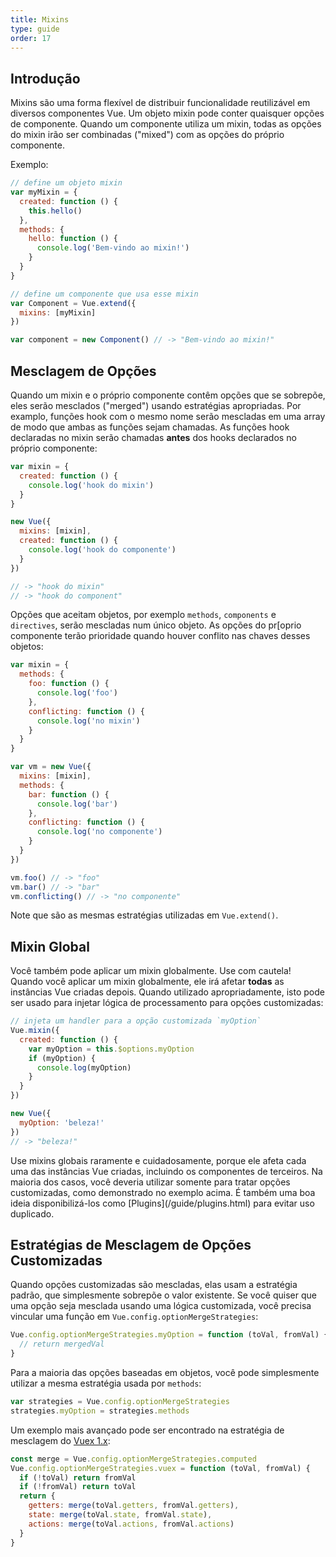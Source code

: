 ```yaml
---
title: Mixins
type: guide
order: 17
---
```


## Introdução

Mixins são uma forma flexível de distribuir funcionalidade reutilizável em diversos componentes Vue. Um objeto mixin pode conter quaisquer opções de componente. Quando um componente utiliza um mixin, todas as opções do mixin irão ser combinadas ("mixed") com as opções do próprio componente.

Exemplo:

``` js
// define um objeto mixin
var myMixin = {
  created: function () {
    this.hello()
  },
  methods: {
    hello: function () {
      console.log('Bem-vindo ao mixin!')
    }
  }
}

// define um componente que usa esse mixin
var Component = Vue.extend({
  mixins: [myMixin]
})

var component = new Component() // -> "Bem-vindo ao mixin!"
```

## Mesclagem de Opções

Quando um mixin e o próprio componente contêm opções que se sobrepõe, eles serão mesclados ("merged") usando estratégias apropriadas. Por examplo, funções hook com o mesmo nome serão mescladas em uma array de modo que ambas as funções sejam chamadas. As funções hook declaradas no mixin serão chamadas **antes** dos hooks declarados no próprio componente:

``` js
var mixin = {
  created: function () {
    console.log('hook do mixin')
  }
}

new Vue({
  mixins: [mixin],
  created: function () {
    console.log('hook do componente')
  }
})

// -> "hook do mixin"
// -> "hook do component"
```

Opções que aceitam objetos, por exemplo `methods`, `components` e `directives`, serão mescladas num único objeto. As opções do pr[oprio componente terão prioridade quando houver conflito nas chaves desses objetos:

``` js
var mixin = {
  methods: {
    foo: function () {
      console.log('foo')
    },
    conflicting: function () {
      console.log('no mixin')
    }
  }
}

var vm = new Vue({
  mixins: [mixin],
  methods: {
    bar: function () {
      console.log('bar')
    },
    conflicting: function () {
      console.log('no componente')
    }
  }
})

vm.foo() // -> "foo"
vm.bar() // -> "bar"
vm.conflicting() // -> "no componente"
```

Note que são as mesmas estratégias utilizadas em `Vue.extend()`.

## Mixin Global

Você também pode aplicar um mixin globalmente. Use com cautela! Quando você aplicar um mixin globalmente, ele irá afetar **todas** as instâncias Vue criadas depois. Quando utilizado apropriadamente, isto pode ser usado para injetar lógica de processamento para opções customizadas:

``` js
// injeta um handler para a opção customizada `myOption`
Vue.mixin({
  created: function () {
    var myOption = this.$options.myOption
    if (myOption) {
      console.log(myOption)
    }
  }
})

new Vue({
  myOption: 'beleza!'
})
// -> "beleza!"
```

<p class="tip">Use mixins globais raramente e cuidadosamente, porque ele afeta cada uma das instâncias Vue criadas, incluindo os componentes de terceiros. Na maioria dos casos, você deveria utilizar somente para tratar opções customizadas, como demonstrado no exemplo acima. É também uma boa ideia disponibilizá-los como [Plugins](/guide/plugins.html) para evitar uso duplicado.</p>

## Estratégias de Mesclagem de Opções Customizadas

Quando opções customizadas são mescladas, elas usam a estratégia padrão, que simplesmente sobrepõe o valor existente. Se você quiser que uma opção seja mesclada usando uma lógica customizada, você precisa vincular uma função em `Vue.config.optionMergeStrategies`:

``` js
Vue.config.optionMergeStrategies.myOption = function (toVal, fromVal) {
  // return mergedVal
}
```

Para a maioria das opções baseadas em objetos, você pode simplesmente utilizar a mesma estratégia usada por `methods`:

``` js
var strategies = Vue.config.optionMergeStrategies
strategies.myOption = strategies.methods
```

Um exemplo mais avançado pode ser encontrado na estratégia de mesclagem do [Vuex 1.x](https://github.com/vuejs/vuex):

``` js
const merge = Vue.config.optionMergeStrategies.computed
Vue.config.optionMergeStrategies.vuex = function (toVal, fromVal) {
  if (!toVal) return fromVal
  if (!fromVal) return toVal
  return {
    getters: merge(toVal.getters, fromVal.getters),
    state: merge(toVal.state, fromVal.state),
    actions: merge(toVal.actions, fromVal.actions)
  }
}
```
